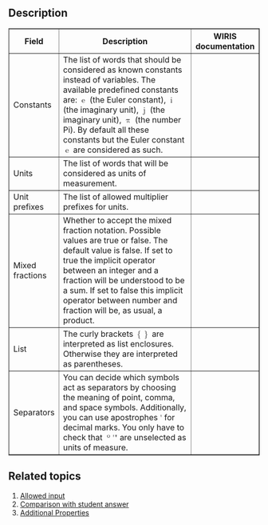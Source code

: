 ## Description

<table border='1'>
    <thead>
        <tr>
            <th style="width:10%">Field</th>
            <th>Description</th>
            <th style="width:10%">WIRIS documentation</th>
        </tr>
    </thead>
    <tbody>
        <tr>
            <td>Constants</td>
            <td>The list of words that should be considered as known constants instead of variables. 
                The available predefined constants are: <math><mo>e</mo></math> (the Euler constant), 
                <math><mo>i</mo></math> (the imaginary unit), <math><mo>j</mo></math> (the imaginary unit), 
                <math><mo>π</mo></math> (the number Pi). By default all these constants but the 
                Euler constant <math><mo>e</mo></math> are considered as such.
            </td>
            <td></td>
        </tr>
        <tr>
            <td>Units</td>
            <td>The list of words that will be considered as units of measurement.</td>
            <td></td>
        </tr>
        <tr>
            <td>Unit prefixes</td>
            <td>The list of allowed multiplier prefixes for units.</td>
            <td></td>
        </tr>
        <tr>
            <td>Mixed fractions</td>
            <td>Whether to accept the mixed fraction notation. Possible values are true or false. 
                The default value is false. If set to true the implicit operator between an integer and a fraction 
                will be understood to be a sum. If set to false this implicit operator between number and fraction 
                will be, as usual, a product.</td>
            <td></td>
        </tr>
        <tr>
            <td>List</td>
            <td>The curly brackets <math><mo>{</mo></math><math><mo>}</mo></math> are interpreted as list enclosures. 
                Otherwise they are interpreted as parentheses.
            </td>
            <td></td>
        </tr>
        <tr>
            <td>Separators</td>
            <td>You can decide which symbols act as separators by choosing the meaning of point, comma, and space 
                symbols. Additionally, you can use apostrophes <math><mo>'</mo></math> for decimal marks. You only 
                have to check that <math><mo>º</mo><mo>'</mo><mo>"</mo></math> are unselected as units of measure.
            </td>
            <td></td>
        </tr>
    </tbody>
</table>

## Related topics

<ol>
    <li><a href="../page/WIRIS-Allowed-input" title="Allowed input">Allowed input</a></li>
    <li><a href="../page/WIRIS-Comparison-with-student-answer" title="Comparison with student answer">Comparison with student answer</a></li>
    <li><a href="../page/WIRIS-Additional-properties" title="Additional Properties">Additional Properties</a></li>
</ol>
